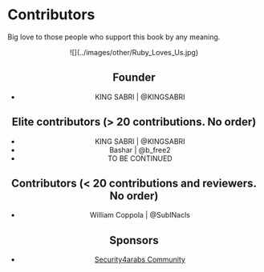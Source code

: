 # Contributors

Big love to those people who support this book by any meaning.

<center>![](../images/other/Ruby_Loves_Us.jpg)


## Founder
- KING SABRI | @KINGSABRI

## Elite contributors (> 20 contributions. No order)
- KING SABRI | @KINGSABRI
- Bashar | @b_free2
- TO BE CONTINUED

## Contributors (< 20 contributions and reviewers. No order)
* William Coppola | @SubINacls


## Sponsors
- [Security4arabs Community](http://www.security4arabs.com/)
